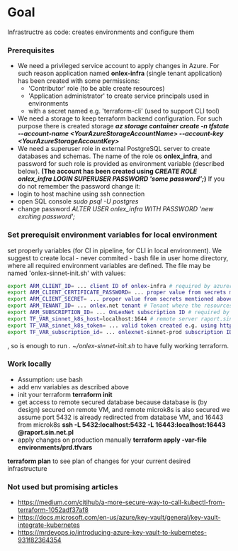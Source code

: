# Goal
Infrastructre as code: creates environments and configure them

### Prerequisites
* We need a privileged service account to apply changes in Azure. For such reason application named **onlex-infra** (single tenant application) has been created with some permissions:
  - 'Contributor' role (to be able create resources) 
  - 'Application administrator' to create service principals used in environments
  - with a secret named e.g. 'terraform-cli' (used to support CLI tool)
* We need a storage to keep terraform backend configuration. For such purpose there is created storage ***az storage container create -n tfstate --account-name \<YourAzureStorageAccountName> --account-key \<YourAzureStorageAccountKey>***
* We need a superuser role in external PostgreSQL server to create databases and schemas. The name of the role os **onlex_infra**, and password for such role is provided as environment variable (described below). **(The account has been created using *CREATE ROLE onlex_infra LOGIN SUPERUSER PASSWORD 'some password';*)**
If you do not remember the password change it:
* login to host machine using ssh connection
* open SQL console *sudo psql -U postgres*
* change password *ALTER USER onlex_infra WITH PASSWORD 'new exciting password';* 

### Set prerequisit environment variables for local environment
set properly variables (for CI in pipeline, for CLI in local environment).
We suggest to create local - never commited - bash file in user home directory, where all required environment variables are defined. The file may be named 'onlex-sinnet-init.sh' with values:
```bash
export ARM_CLIENT_ID= ... client ID of onlex-infra # required by azurerm and azuread providers. Defines a principal able to create resources
export ARM_CLIENT_CERTIFICATE_PASSWORD= ... proper value from secrets mentioned above # required by azurerm provider
export ARM_CLIENT_SECRET= ... proper value from secrets mentioned above # required by azuread provider
export ARM_TENANT_ID= ... onlex.net tenant # Tenant where the resources are created. Required by azurerm and azuread providers
export ARM_SUBSCRIPTION_ID= ... OnLexNet subscription ID # required by backend provider
export TF_VAR_sinnet_k8s_host=localhost:1644 # remote server raport.sin.net.pl should be already linked to localhost using port redirection
export TF_VAR_sinnet_k8s_token= ... valid token created e.g. using https://giangpham.io/blog/blog-acquiring-access-token-for-kubernetes-dashboard/
export TF_VAR_subscription_id= ... onlexnet-sinnet-prod subscription ID
```
, so is enough to run *. ~/onlex-sinnet-init.sh* to have fully working terraform.


### Work locally
* Assumption: use bash
* add env variables as described above
* init your terraform
    **terraform init**
* get access to remote secured database
  because database is (by design) secured on remote VM, and remote microk8s is also secured
  we assume port 5432 is already redirected from database VM, and 16443 from microk8s
  **ssh -L 5432:localhost:5432 -L 16443:localhost:16443 <USERNAME>@raport.sin.net.pl**
* apply changes on production manually
    **terraform apply -var-file environments/prd.tfvars**

**terraform plan** to see plan of changes for your current desired infrastructure

### Not used but promising articles
- https://medium.com/citihub/a-more-secure-way-to-call-kubectl-from-terraform-1052adf37af8
- https://docs.microsoft.com/en-us/azure/key-vault/general/key-vault-integrate-kubernetes
- https://mrdevops.io/introducing-azure-key-vault-to-kubernetes-931f82364354